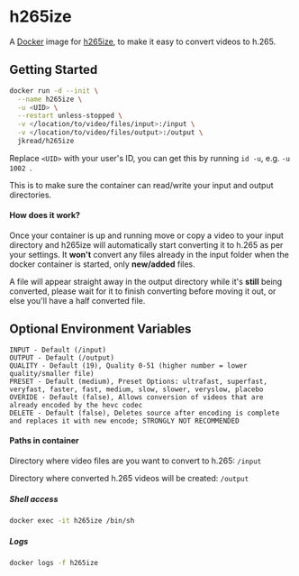 # h265ize

A [Docker](http://docker.com) image for [h265ize](https://github.com/FallingSnow/h265ize), to make it easy to convert videos to h.265.

## Getting Started

```sh
docker run -d --init \
  --name h265ize \
  -u <UID> \
  --restart unless-stopped \
  -v </location/to/video/files/input>:/input \
  -v </location/to/video/files/output>:/output \
  jkread/h265ize
```

Replace `<UID>` with your user's ID, you can get this by running `id -u`, e.g. `-u 1002 `.

This is to make sure the container can read/write your input and output directories.

#### How does it work?

Once your container is up and running move or copy a video to your input directory and h265ize will automatically start converting it to h.265 as per your settings. It **won't** convert any files already in the input folder when the docker container is started, only **new/added** files.

A file will appear straight away in the output directory while it's **still** being converted, please wait for it to finish converting before moving it out, or else you'll have a half converted file.


## Optional Environment Variables

    INPUT - Default (/input)
    OUTPUT - Default (/output)
    QUALITY - Default (19), Quality 0-51 (higher number = lower quality/smaller file)
    PRESET - Default (medium), Preset Options: ultrafast, superfast, veryfast, faster, fast, medium, slow, slower, veryslow, placebo
    OVERIDE - Default (false), Allows conversion of videos that are already encoded by the hevc codec
    DELETE - Default (false), Deletes source after encoding is complete and replaces it with new encode; STRONGLY NOT RECOMMENDED

#### Paths in container

Directory where video files are you want to convert to h.265: `/input`

Directory where converted h.265 videos will be created: `/output`


##### Shell access

```sh
docker exec -it h265ize /bin/sh
```

##### Logs

```sh
docker logs -f h265ize
```
